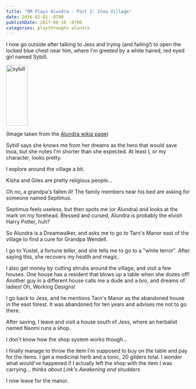 ```yaml
---
title: "OM Plays Alundra - Part 2: Inoa Village"
date: 2016-02-01 -0700
publishDate: 2017-08-18 -0700
categories: playthroughs alundra
---
```


I now go outside after talking to Jess and trying (and failing!) to open the locked blue chest near him, where I'm greeted by a white haired, red eyed girl named Sybill.

<img src="http://vignette3.wikia.nocookie.net/alundra/images/a/aa/Sybill_artwork.png/revision/latest?cb=20110302184545" alt="sybill" width="59" height="166" />

(Image taken from the [Alundra wikia page](http://alundra.wikia.com/wiki/Sybill))

Sybill says she knows me from her dreams as the hero that would save Inoa, but she notes I'm shorter than she expected. At least I, or my character, looks pretty.

I explore around the village a bit.

Kisha and Giles are pretty religious people...

Oh no, a grandpa's fallen ill! The family members near his bed are asking for someone named Septimus.

Septimus feels useless, but then spots me (or Alundra) and looks at the mark on my forehead. Blessed and cursed, Alundra is probably the elvish Harry Potter, huh?

So Alundra is a Dreamwalker, and asks me to go to Tarn's Manor east of the village to find a cure for Grandpa Wendell.

I go to Yustel, a fortune teller, and she tells me to go to a "white terror". After saying this, she recovers my health and magic.

I also get money by cutting shrubs around the village, and visit a few houses. One house has a resident that blows up a table when she dozes off! Another guy in a different house calls me a dude and a bro, and dreams of ladies! Oh, Working Designs!

I go back to Jess, and he mentions Tarn's Manor as the abandoned house in the east forest. It was abandoned for ten years and advises me not to go there.

After saving, I leave and visit a house south of Jess, where an herbalist named Naomi runs a shop.

I don't know how the shop system works though...

I finally manage to throw the item I'm supposed to buy on the table and pay for the items. I get a medicinal herb and a tonic, 20 gilders total. I wonder what would've happened if I actually left the shop with the item I was carrying... *thinks about Link's Awakening and shudders*

I now leave for the manor.

